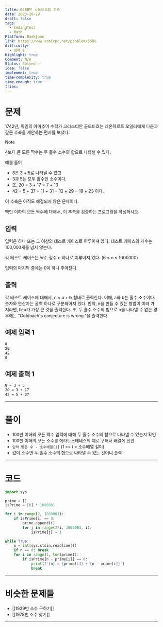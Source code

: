 ```yaml
---
title: 6588번 골드바흐의 추측
date: 2023-10-29
draft: false
tags:
  - CodingTest
  - Math
Platform: Baekjoon
link: https://www.acmicpc.net/problem/6588
difficulty:
  - 실버 1
highlight: true
Comment: N/A
Status: Solved ✅
idea: false
implement: true
time-complexity: true
time-enough: true
tries:
---
```

# 문제

1742년, 독일의 아마추어 수학가 크리스티안 골드바흐는 레온하르트 오일러에게 다음과 같은 추측을 제안하는 편지를 보냈다.

> [!NOTE]
> 4보다 큰 모든 짝수는 두 홀수 소수의 합으로 나타낼 수 있다.

예를 들어 
- 8은 3 + 5로 나타낼 수 있고
- 3과 5는 모두 홀수인 소수이다. 
- 또, 20 = 3 + 17 = 7 + 13
- 42 = 5 + 37 = 11 + 31 = 13 + 29 = 19 + 23 이다.

이 추측은 아직도 해결되지 않은 문제이다.

백만 이하의 모든 짝수에 대해서, 이 추측을 검증하는 프로그램을 작성하시오.

## 입력

입력은 하나 또는 그 이상의 테스트 케이스로 이루어져 있다. 테스트 케이스의 개수는 100,000개를 넘지 않는다.

각 테스트 케이스는 짝수 정수 n 하나로 이루어져 있다. (6 ≤ n ≤ 1000000)

입력의 마지막 줄에는 0이 하나 주어진다.

## 출력

각 테스트 케이스에 대해서, n = a + b 형태로 출력한다. 이때, a와 b는 홀수 소수이다. 숫자와 연산자는 공백 하나로 구분되어져 있다. 만약, n을 만들 수 있는 방법이 여러 가지라면, b-a가 가장 큰 것을 출력한다. 또, 두 홀수 소수의 합으로 n을 나타낼 수 없는 경우에는 "Goldbach's conjecture is wrong."을 출력한다.

## 예제 입력 1 

```bash
8
20
42
0
```

## 예제 출력 1 

```bash
8 = 3 + 5
20 = 3 + 17
42 = 5 + 37
```


___

# 풀이

- 100만 이하의 모든 짝수 입력에 대해 두 홀수 소수의 합으로 나타낼 수 있는지 확인
- 100만 이하의 모든 소수를 에라토스테네스의 체로 구해서 배열에 선언
- `입력 받은 수 - 소수배열[i]` (1 <= i < 소수배열 길이) 
- 값이 소수면 두 홀수 소수의 합으로 나타낼 수 있는 것이니 출력


____

# 코드

```python
import sys

prime = []
isPrime = [0] * 1000001

for i in range(2, 1000001):
    if isPrime[i] == 0:
        prime.append(i)
        for j in range(2*i, 1000001, i):
            isPrime[j] = 1
            
while True:
    n = int(sys.stdin.readline())
    if n == 0: break
    for i in range(1, len(prime)):
        if isPrime[n - prime[i]] == 0:
            print(f'{n} = {prime[i]} + {n - prime[i]}')
            break
```




___

# 비슷한 문제들

- [[1929번 소수 구하기]]
- [[1978번 소수 찾기]]


___
